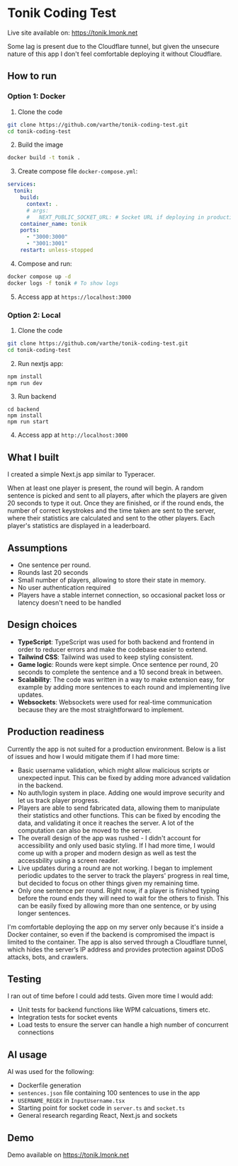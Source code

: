 # Tonik Coding Test

Live site available on: https://tonik.lmonk.net

Some lag is present due to the Cloudflare tunnel, but given the unsecure nature of this app I don't feel comfortable deploying it without Cloudflare.

## How to run

### Option 1: Docker

1. Clone the code

```bash
git clone https://github.com/varthe/tonik-coding-test.git
cd tonik-coding-test
```

2. Build the image

```bash
docker build -t tonik .
```

3. Create compose file `docker-compose.yml`:

```yaml
services:
  tonik:
    build:
      context: .
      # args:
      #   NEXT_PUBLIC_SOCKET_URL: # Socket URL if deploying in production
    container_name: tonik
    ports:
      - "3000:3000"
      - "3001:3001"
    restart: unless-stopped
```

4. Compose and run:

```bash
docker compose up -d
docker logs -f tonik # To show logs
```

5. Access app at `https://localhost:3000`

### Option 2: Local

1. Clone the code

```bash
git clone https://github.com/varthe/tonik-coding-test.git
cd tonik-coding-test
```

2. Run nextjs app:

```bash
npm install
npm run dev
```

3. Run backend

```
cd backend
npm install
npm run start
```

4. Access app at `http://localhost:3000`

## What I built

I created a simple Next.js app similar to Typeracer.

When at least one player is present, the round will begin. A random sentence is picked and sent to all players, after which the players are given 20 seconds to type it out. Once they are finished, or if the round ends, the number of correct keystrokes and the time taken are sent to the server, where their statistics are calculated and sent to the other players. Each player's statistics are displayed in a leaderboard.

## Assumptions

- One sentence per round.
- Rounds last 20 seconds
- Small number of players, allowing to store their state in memory.
- No user authentication required
- Players have a stable internet connection, so occasional packet loss or latency doesn't need to be handled

## Design choices

- **TypeScript**: TypeScript was used for both backend and frontend in order to reducer errors and make the codebase easier to extend.
- **Tailwind CSS**: Tailwind was used to keep styling consistent.
- **Game logic**: Rounds were kept simple. Once sentence per round, 20 seconds to complete the sentence and a 10 second break in between.
- **Scalability**: The code was written in a way to make extension easy, for example by adding more sentences to each round and implementing live updates.
- **Websockets**: Websockets were used for real-time communication because they are the most straightforward to implement.

## Production readiness

Currently the app is not suited for a production environment. Below is a list of issues and how I would mitigate them if I had more time:

- Basic username validation, which might allow malicious scripts or unexpected input. This can be fixed by adding more advanced validation in the backend.
- No auth/login system in place. Adding one would improve security and let us track player progress.
- Players are able to send fabricated data, allowing them to manipulate their statistics and other functions. This can be fixed by encoding the data, and validating it once it reaches the server. A lot of the computation can also be moved to the server.
- The overall design of the app was rushed - I didn't account for accessibility and only used basic styling. If I had more time, I would come up with a proper and modern design as well as test the accessbility using a screen reader.
- Live updates during a round are not working. I began to implement periodic updates to the server to track the players' progress in real time, but decided to focus on other things given my remaining time.
- Only one sentence per round. Right now, if a player is finished typing before the round ends they will need to wait for the others to finish. This can be easily fixed by allowing more than one sentence, or by using longer sentences.

I'm comfortable deploying the app on my server only because it's inside a Docker container, so even if the backend is compromised the impact is limited to the container. The app is also served through a Cloudflare tunnel, which hides the server’s IP address and provides protection against DDoS attacks, bots, and crawlers.

## Testing

I ran out of time before I could add tests. Given more time I would add:

- Unit tests for backend functions like WPM calcuations, timers etc.
- Integration tests for socket events
- Load tests to ensure the server can handle a high number of concurrent connections

## AI usage

AI was used for the following:

- Dockerfile generation
- `sentences.json` file containing 100 sentences to use in the app
- `USERNAME_REGEX` in `InputUsername.tsx`
- Starting point for socket code in `server.ts` and `socket.ts`
- General research regarding React, Next.js and sockets

## Demo

Demo available on https://tonik.lmonk.net
